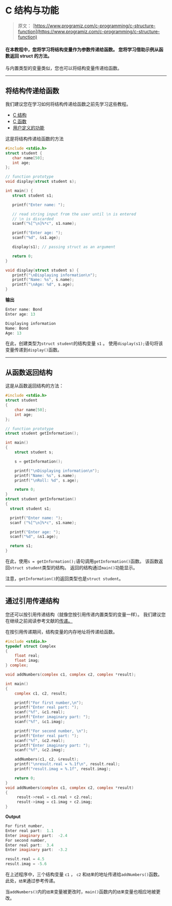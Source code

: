 # C 结构与功能

> 原文： [https://www.programiz.com/c-programming/c-structure-function](https://www.programiz.com/c-programming/c-structure-function)

#### 在本教程中，您将学习将结构变量作为参数传递给函数。 您将学习借助示例从函数返回 struct 的方法。

与内置类型的变量类似，您也可以将结构变量传递给函数。

* * *

## 将结构传递给函数

我们建议您在学习如何将结构传递给函数之前先学习这些教程。

*   [C 结构](/c-programming/c-structures)
*   [C 函数](/c-programming/c-functions)
*   [用户定义的功能](/c-programming/c-user-defined-functions)

这是将结构传递给函数的方法

```c
#include <stdio.h>
struct student {
   char name[50];
   int age;
};

// function prototype
void display(struct student s);

int main() {
   struct student s1;

   printf("Enter name: ");

   // read string input from the user until \n is entered
   // \n is discarded
   scanf("%[^\n]%*c", s1.name);

   printf("Enter age: ");
   scanf("%d", &s1.age);

   display(s1); // passing struct as an argument

   return 0;
}

void display(struct student s) {
   printf("\nDisplaying information\n");
   printf("Name: %s", s.name);
   printf("\nAge: %d", s.age);
}
```

**输出**

```c
Enter name: Bond
Enter age: 13

Displaying information
Name: Bond
Age: 13 
```

在此，创建类型为`struct student`的结构变量 `s1` 。 使用`display(s1);`语句将该变量传递到`display()`函数。

* * *

## 从函数返回结构

这是从函数返回结构的方法：

```c
#include <stdio.h>
struct student
{
    char name[50];
    int age;
};

// function prototype
struct student getInformation();

int main()
{
    struct student s;

    s = getInformation();

    printf("\nDisplaying information\n");
    printf("Name: %s", s.name);
    printf("\nRoll: %d", s.age);

    return 0;
}
struct student getInformation() 
{
  struct student s1;

  printf("Enter name: ");
  scanf ("%[^\n]%*c", s1.name);

  printf("Enter age: ");
  scanf("%d", &s1.age);

  return s1;
} 
```

在此，使用`s = getInformation();`语句调用`getInformation()`函数。 该函数返回`struct student`类型的结构。 返回的结构通过`main()`功能显示。

注意，`getInformation()`的返回类型也是`struct student`。

* * *

## 通过引用传递结构

您还可以按引用传递结构（就像您按引用传递内置类型的变量一样）。 我们建议您在继续之前阅读参考文献的[传递。](/c-programming/c-pointer-functions)

在按引用传递期间，结构变量的内存地址将传递给函数。

```c
#include <stdio.h>
typedef struct Complex
{
    float real;
    float imag;
} complex;

void addNumbers(complex c1, complex c2, complex *result); 

int main()
{
    complex c1, c2, result;

    printf("For first number,\n");
    printf("Enter real part: ");
    scanf("%f", &c1.real);
    printf("Enter imaginary part: ");
    scanf("%f", &c1.imag);

    printf("For second number, \n");
    printf("Enter real part: ");
    scanf("%f", &c2.real);
    printf("Enter imaginary part: ");
    scanf("%f", &c2.imag);

    addNumbers(c1, c2, &result); 
    printf("\nresult.real = %.1f\n", result.real);
    printf("result.imag = %.1f", result.imag);

    return 0;
}
void addNumbers(complex c1, complex c2, complex *result) 
{
     result->real = c1.real + c2.real;
     result->imag = c1.imag + c2.imag; 
} 
```

**Output**

```c
For first number,
Enter real part:  1.1
Enter imaginary part:  -2.4
For second number, 
Enter real part:  3.4
Enter imaginary part:  -3.2

result.real = 4.5
result.imag = -5.6 
```

在上述程序中，三个结构变量 `c1` ， `c2` 和`结果`的地址传递给`addNumbers()`函数。 此处，`结果`通过参考传递。

当`addNumbers()`内的`结果`变量被更改时，`main()`函数内的`结果`变量也相应地被更改。